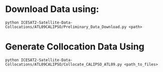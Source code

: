 # Download Data using:
``` python ICESAT2-Satellite-Data-Collocations/ATL09CALIPSO/Preliminary_Data_Download.py <path> ```
# Generate Collocation Data Using
``` python ICESAT2-Satellite-Data-Collocations/ATL09CALIPSO/Collocate_CALIPSO_ATL09.py <path_to_files> ```
